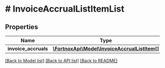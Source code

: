 # # InvoiceAccrualListItemList

## Properties

Name | Type | Description | Notes
------------ | ------------- | ------------- | -------------
**invoice_accruals** | [**\FortnoxApi\Model\InvoiceAccrualListItem[]**](InvoiceAccrualListItem.md) |  | [optional]

[[Back to Model list]](../../README.md#models) [[Back to API list]](../../README.md#endpoints) [[Back to README]](../../README.md)

